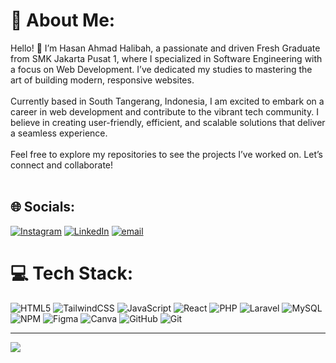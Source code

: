 # 💫 About Me:
Hello! 👋 I’m Hasan Ahmad Halibah, a passionate and driven Fresh Graduate from SMK Jakarta Pusat 1, where I specialized in Software Engineering with a focus on Web Development. I’ve dedicated my studies to mastering the art of building modern, responsive websites.<br><br>Currently based in South Tangerang, Indonesia, I am excited to embark on a career in web development and contribute to the vibrant tech community. I believe in creating user-friendly, efficient, and scalable solutions that deliver a seamless experience.<br><br>Feel free to explore my repositories to see the projects I’ve worked on. Let’s connect and collaborate!<br><br>


## 🌐 Socials:
[![Instagram](https://img.shields.io/badge/Instagram-%23E4405F.svg?logo=Instagram&logoColor=white)](https://instagram.com/san.lbh) [![LinkedIn](https://img.shields.io/badge/LinkedIn-%230077B5.svg?logo=linkedin&logoColor=white)](https://linkedin.com/in/hasan-ahmad-halibah-6ba2b830b) [![email](https://img.shields.io/badge/Email-D14836?logo=gmail&logoColor=white)](mailto:hasanahmad04273@gmail.com) 

# 💻 Tech Stack:
![HTML5](https://img.shields.io/badge/html5-%23E34F26.svg?style=for-the-badge&logo=html5&logoColor=white) ![TailwindCSS](https://img.shields.io/badge/tailwindcss-%2338B2AC.svg?style=for-the-badge&logo=tailwind-css&logoColor=white) ![JavaScript](https://img.shields.io/badge/javascript-%23323330.svg?style=for-the-badge&logo=javascript&logoColor=%23F7DF1E) ![React](https://img.shields.io/badge/react-%2320232a.svg?style=for-the-badge&logo=react&logoColor=%2361DAFB) ![PHP](https://img.shields.io/badge/php-%23777BB4.svg?style=for-the-badge&logo=php&logoColor=white) ![Laravel](https://img.shields.io/badge/laravel-%23FF2D20.svg?style=for-the-badge&logo=laravel&logoColor=white) ![MySQL](https://img.shields.io/badge/mysql-4479A1.svg?style=for-the-badge&logo=mysql&logoColor=white) ![NPM](https://img.shields.io/badge/NPM-%23CB3837.svg?style=for-the-badge&logo=npm&logoColor=white) ![Figma](https://img.shields.io/badge/figma-%23F24E1E.svg?style=for-the-badge&logo=figma&logoColor=white) ![Canva](https://img.shields.io/badge/Canva-%2300C4CC.svg?style=for-the-badge&logo=Canva&logoColor=white) ![GitHub](https://img.shields.io/badge/github-%23121011.svg?style=for-the-badge&logo=github&logoColor=white) ![Git](https://img.shields.io/badge/git-%23F05033.svg?style=for-the-badge&logo=git&logoColor=white)

---
[![](https://visitcount.itsvg.in/api?id=Hasan2310&icon=0&color=0)](https://visitcount.itsvg.in)

<!-- Proudly created with GPRM ( https://gprm.itsvg.in ) -->
